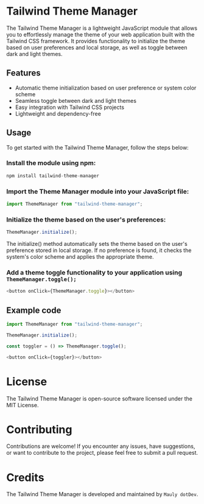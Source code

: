 # Tailwind Theme Manager

The Tailwind Theme Manager is a lightweight JavaScript module that allows you to effortlessly manage the theme of your web application built with the Tailwind CSS framework. It provides functionality to initialize the theme based on user preferences and local storage, as well as toggle between dark and light themes.

## Features

- Automatic theme initialization based on user preference or system color scheme
- Seamless toggle between dark and light themes
- Easy integration with Tailwind CSS projects
- Lightweight and dependency-free

## Usage

To get started with the Tailwind Theme Manager, follow the steps below:

### Install the module using npm:

```javascript
npm install tailwind-theme-manager
```

### Import the Theme Manager module into your JavaScript file:

```javascript
import ThemeManager from "tailwind-theme-manager";
```

### Initialize the theme based on the user's preferences:

```javascript
ThemeManager.initialize();
```

The initialize() method automatically sets the theme based on the user's preference stored in local storage. If no preference is found, it checks the system's color scheme and applies the appropriate theme.

### Add a theme toggle functionality to your application using `ThemeManager.toggle();`
```javascript
<button onClick={ThemeManager.toggle}></button>
```

## Example code
```javascript
import ThemeManager from "tailwind-theme-manager";

ThemeManager.initialize();

const toggler = () => ThemeManager.toggle();

<button onClick={toggler}></button>
```

# License
The Tailwind Theme Manager is open-source software licensed under the MIT License.

# Contributing
Contributions are welcome! If you encounter any issues, have suggestions, or want to contribute to the project, please feel free to submit a pull request.

# Credits
The Tailwind Theme Manager is developed and maintained by `Mauly dotDev`.
